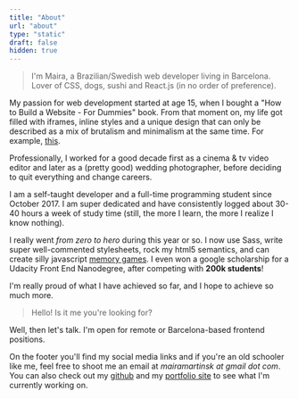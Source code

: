 ```yaml
---
title: "About"
url: "about"
type: "static"
draft: false
hidden: true
---
```


> I'm Maira, a Brazilian/Swedish web developer living in Barcelona. Lover of CSS, dogs, sushi and React.js (in no order of preference).

My passion for web development started at age 15, when I bought a "How to Build a Website - For Dummies" book. From that moment on, my life got filled with iframes, inline styles and a unique design that can only be described as a mix of brutalism and minimalism at the same time. For example, [this](http://varzeacap.byethost7.com/).

Professionally, I worked for a good decade first as a cinema & tv video editor and later as a (pretty good) wedding photographer, before deciding to quit everything and change careers.

I am a self-taught developer and a full-time programming student since October 2017. I am super dedicated and have consistently logged about 30-40 hours a week of study time (still, the more I learn, the more I realize I know nothing).

I really went _from zero to hero_ during this year or so. I now use Sass, write super well-commented stylesheets, rock my html5 semantics, and can create silly javascript [memory games](https://curved-transport.surge.sh/). I even won a google scholarship for a Udacity Front End Nanodegree, after competing with **200k students**!

I'm really proud of what I have achieved so far, and I hope to achieve so much more. 

> Hello! Is it me you're looking for?

Well, then let's talk. I'm open for remote or Barcelona-based frontend positions.

On the footer you'll find my social media links and if you're an old schooler like me, feel free to shoot me an email at _mairamartinsk at gmail dot com_. You can also check out my [github](https://github.com/mairamartinsk) and my [portfolio site](https://mairamartins.com/) to see what I'm currently working on.